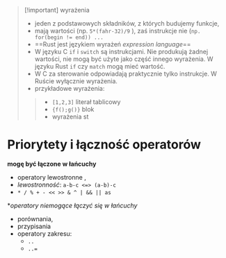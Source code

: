 
>[!important] wyrażenia
> - jeden z podstawowych składników, z których budujemy funkcje,
> - mają wartości (np. `5*(fahr-32)/9` ), zaś instrukcje nie (`np. for(begin != end)) ...`
> - ==Rust jest językiem wyrażeń *expression language*==
> - W języku  C `if` i `switch` są instrukcjami. Nie produkują żadnej wartości, nie mogą być użyte jako część innego wyrażenia. W języku Rust `if` czy `match` mogą mieć wartość.
> - W C za sterowanie odpowiadają praktycznie tylko instrukcje. W Ruście wyłącznie wyrażenia.
> - przykładowe wyrażenia:
> > - `[1,2,3]` literał tablicowy
> > - `{f();g()}` blok
> > - wyrażenia st



# Priorytety i łączność operatorów

**mogę być łączone w łańcuchy**
- operatory lewostronne ,
- *lewostronność*: `a-b-c <=> (a-b)-c`
- `* / % + - << >> & ^ | && || as`

**operatory niemogące łączyć się w łańcuchy*
- porównania,
- przypisania
- operatory zakresu:
	- `..`
	- `..=`




